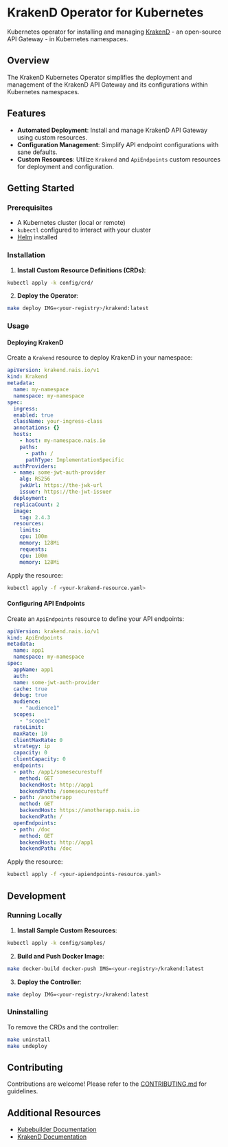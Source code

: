 # KrakenD Operator for Kubernetes

Kubernetes operator for installing and managing [KrakenD](https://www.krakend.io/) - an open-source API Gateway - in Kubernetes namespaces.

## Overview

The KrakenD Kubernetes Operator simplifies the deployment and management of the KrakenD API Gateway and its configurations within Kubernetes namespaces.

## Features

- **Automated Deployment**: Install and manage KrakenD API Gateway using custom resources.
- **Configuration Management**: Simplify API endpoint configurations with sane defaults.
- **Custom Resources**: Utilize `Krakend` and `ApiEndpoints` custom resources for deployment and configuration.

## Getting Started

### Prerequisites

- A Kubernetes cluster (local or remote)
- `kubectl` configured to interact with your cluster
- [Helm](https://helm.sh/) installed

### Installation

1. **Install Custom Resource Definitions (CRDs)**:

  ```sh
  kubectl apply -k config/crd/
  ```

2. **Deploy the Operator**:

  ```sh
  make deploy IMG=<your-registry>/krakend:latest
  ```

### Usage

#### Deploying KrakenD

Create a `Krakend` resource to deploy KrakenD in your namespace:

```yaml
apiVersion: krakend.nais.io/v1
kind: Krakend
metadata:
  name: my-namespace
  namespace: my-namespace
spec:
  ingress:
  enabled: true
  className: your-ingress-class
  annotations: {}
  hosts:
    - host: my-namespace.nais.io
    paths:
      - path: /
      pathType: ImplementationSpecific
  authProviders:
  - name: some-jwt-auth-provider
    alg: RS256
    jwkUrl: https://the-jwk-url
    issuer: https://the-jwt-issuer
  deployment:
  replicaCount: 2
  image:
    tag: 2.4.3
  resources:
    limits:
    cpu: 100m
    memory: 128Mi
    requests:
    cpu: 100m
    memory: 128Mi
```

Apply the resource:

```sh
kubectl apply -f <your-krakend-resource.yaml>
```

#### Configuring API Endpoints

Create an `ApiEndpoints` resource to define your API endpoints:

```yaml
apiVersion: krakend.nais.io/v1
kind: ApiEndpoints
metadata:
  name: app1
  namespace: my-namespace
spec:
  appName: app1
  auth:
  name: some-jwt-auth-provider
  cache: true
  debug: true
  audience:
    - "audience1"
  scopes:
    - "scope1"
  rateLimit:
  maxRate: 10
  clientMaxRate: 0
  strategy: ip
  capacity: 0
  clientCapacity: 0
  endpoints:
  - path: /app1/somesecurestuff
    method: GET
    backendHost: http://app1
    backendPath: /somesecurestuff
  - path: /anotherapp
    method: GET
    backendHost: https://anotherapp.nais.io
    backendPath: /
  openEndpoints:
  - path: /doc
    method: GET
    backendHost: http://app1
    backendPath: /doc
```

Apply the resource:

```sh
kubectl apply -f <your-apiendpoints-resource.yaml>
```

## Development

### Running Locally

1. **Install Sample Custom Resources**:

  ```sh
  kubectl apply -k config/samples/
  ```

2. **Build and Push Docker Image**:

  ```sh
  make docker-build docker-push IMG=<your-registry>/krakend:latest
  ```

3. **Deploy the Controller**:

  ```sh
  make deploy IMG=<your-registry>/krakend:latest
  ```

### Uninstalling

To remove the CRDs and the controller:

```sh
make uninstall
make undeploy
```

## Contributing

Contributions are welcome! Please refer to the [CONTRIBUTING.md](./CONTRIBUTING.md) for guidelines.

## Additional Resources

- [Kubebuilder Documentation](https://book.kubebuilder.io/introduction.html)
- [KrakenD Documentation](https://www.krakend.io/docs/)

